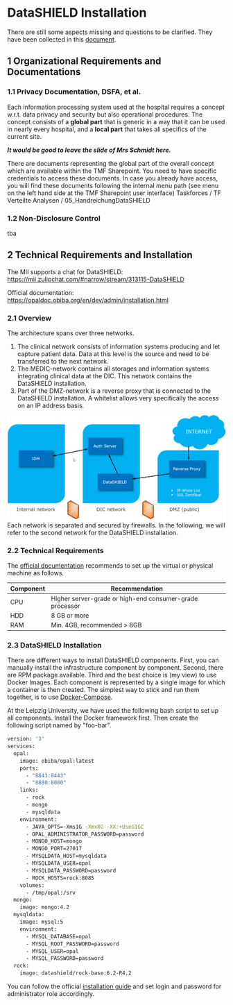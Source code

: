 # DataSHIELD Installation

There are still some aspects missing and questions to be clarified. They have been collected in this [document](open-aspects.md).

## 1 Organizational Requirements and Documentations

### 1.1 Privacy Documentation, DSFA, et al.
Each information processing system used at the hospital requires a concept w.r.t. data privacy and security but also operational procedures.
The concept consists of a **global part** that is generic in a way that it can be used in nearly every hospital, and a **local part** that takes all specifics of the current site.

**_It would be good to leave the slide of Mrs Schmidt here._**

There are documents representing the global part of the overall concept which are available within the TMF Sharepoint. 
You need to have specific credentials to access these documents. In case you already have access, you will find these documents 
following the internal menu path (see menu on the left hand side at the TMF Sharepoint user interface) Taskforces / TF Verteilte Analysen / 05_HandreichungDataSHIELD 

### 1.2 Non-Disclosure Control
tba

## 2 Technical Requirements and Installation
The MII supports a chat for DataSHIELD: https://mii.zulipchat.com/#narrow/stream/313115-DataSHIELD

Official documentation: https://opaldoc.obiba.org/en/dev/admin/installation.html

### 2.1 Overview
The architecture spans over three networks. 
1) The clinical network consists of information systems producing and let capture patient data. Data at this level is the source and need to be transferred to the next network.
2) The MEDIC-network contains all storages and information systems integrating clinical data at the DIC. This network contains the DataSHIELD installation.
3) Part of the DMZ-network is a reverse proxy that is connected to the DataSHIELD installation. A whitelist allows very specifically the access on an IP address basis.

<img src="./network-separation.png" alt="Network Separation Model" style="float: left; margin-right: 10px" /> 

Each network is separated and secured by firewalls.
In the following, we will refer to the second network for the DataSHIELD installation.

### 2.2 Technical Requirements
The [official documentation](https://opaldoc.obiba.org/en/dev/admin/installation.html) recommends to set up the virtual or physical machine as follows.

| Component | Recommendation |
|-----------|----------------|
| CPU | Higher server-grade or high-end consumer-grade processor |
| HDD | 8 GB or more |
| RAM | Min. 4GB, recommended > 8GB |

### 2.3 DataSHIELD Installation
There are different ways to install DataSHIELD components. First, you can manually install the infrastructure component by component. 
Second, there are RPM package available. Third and the best choice is (my view) to use Docker Images. Each component is represented by 
a single image for which a container is then created. The simplest way to stick and run them together, is to use [Docker-Compose](https://docs.docker.com/compose/install/). 

At the Leipzig University, we have used the following bash script to set up all components. Install the Docker framework first. Then create the following script named by "foo-bar".
```bash
version: '3'
services:
  opal:
    image: obiba/opal:latest
    ports:
      - "8843:8443"
      - "8880:8080"
    links:
      - rock
      - mongo
      - mysqldata
    environment:
      - JAVA_OPTS=-Xms1G -Xmx8G -XX:+UseG1GC
      - OPAL_ADMINISTRATOR_PASSWORD=password
      - MONGO_HOST=mongo
      - MONGO_PORT=27017
      - MYSQLDATA_HOST=mysqldata
      - MYSQLDATA_USER=opal
      - MYSQLDATA_PASSWORD=password
      - ROCK_HOSTS=rock:8085
    volumes:
      - /tmp/opal:/srv
  mongo:
    image: mongo:4.2
  mysqldata:
    image: mysql:5
    environment:
      - MYSQL_DATABASE=opal
      - MYSQL_ROOT_PASSWORD=password
      - MYSQL_USER=opal
      - MYSQL_PASSWORD=password
  rock:
    image: datashield/rock-base:6.2-R4.2
```

You can follow the official [installation guide](https://opaldoc.obiba.org/en/latest/admin/installation.html#docker-image-installation) and set login and password for administrator role accordingly. 